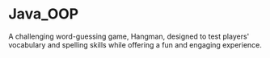 # Java_OOP
A challenging word-guessing game, Hangman, designed to test players' vocabulary and spelling skills while offering a fun and engaging experience.

